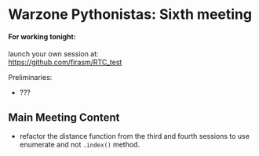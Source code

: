 # Warzone Pythonistas: Sixth meeting


#### For working tonight:

launch your own session at:  
https://github.com/firasm/RTC_test


Preliminaries:

- ??? 


## Main Meeting Content

- refactor the distance function from the third and fourth sessions to use enumerate and not `.index()` method.
